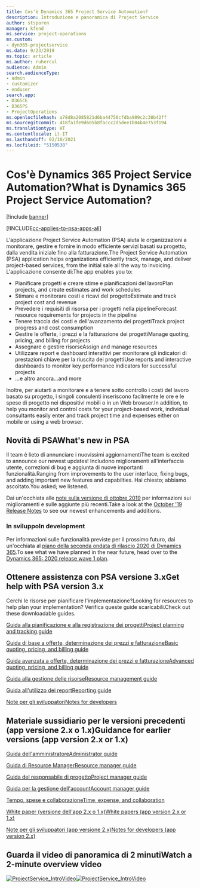 ```yaml
---
title: Cos'è Dynamics 365 Project Service Automation?
description: Introduzione e panoramica di Project Service
author: stsporen
manager: kfend
ms.service: project-operations
ms.custom:
- dyn365-projectservice
ms.date: 9/23/2019
ms.topic: article
ms.author: ruhercul
audience: Admin
search.audienceType:
- admin
- customizer
- enduser
search.app:
- D365CE
- D365PS
- ProjectOperations
ms.openlocfilehash: a78d8a2085821d6ba44750cfdba909c2c38b42ff
ms.sourcegitcommit: 418fa1fe9d605b8faccc2d5dee1b04b4e753f194
ms.translationtype: HT
ms.contentlocale: it-IT
ms.lasthandoff: 02/10/2021
ms.locfileid: "5150538"
---
```

# <a name="what-is-dynamics-365-project-service-automation"></a><span data-ttu-id="d6891-103">Cos'è Dynamics 365 Project Service Automation?</span><span class="sxs-lookup"><span data-stu-id="d6891-103">What is Dynamics 365 Project Service Automation?</span></span>

[!include [banner](../includes/psa-now-project-operations.md)]

[!INCLUDE[cc-applies-to-psa-apps-all](../includes/cc-applies-to-psa-apps-all.md)]

<span data-ttu-id="d6891-104">L'applicazione Project Service Automation (PSA) aiuta le organizzazioni a monitorare, gestire e fornire in modo efficiente servizi basati su progetto, dalla vendita iniziale fino alla fatturazione.</span><span class="sxs-lookup"><span data-stu-id="d6891-104">The Project Service Automation (PSA) application helps organizations efficiently track, manage, and deliver project-based services, from the initial sale all the way to invoicing.</span></span> <span data-ttu-id="d6891-105">L'applicazione consente di:</span><span class="sxs-lookup"><span data-stu-id="d6891-105">The app enables you to:</span></span>

- <span data-ttu-id="d6891-106">Pianificare progetti e creare stime e pianificazioni del lavoro</span><span class="sxs-lookup"><span data-stu-id="d6891-106">Plan projects, and create estimates and work schedules</span></span>
- <span data-ttu-id="d6891-107">Stimare e monitorare costi e ricavi del progetto</span><span class="sxs-lookup"><span data-stu-id="d6891-107">Estimate and track project cost and revenue</span></span>
- <span data-ttu-id="d6891-108">Prevedere i requisiti di risorsa per i progetti nella pipeline</span><span class="sxs-lookup"><span data-stu-id="d6891-108">Forecast resource requirements for projects in the pipeline</span></span>
- <span data-ttu-id="d6891-109">Tenere traccia dei costi e dell'avanzamento dei progetti</span><span class="sxs-lookup"><span data-stu-id="d6891-109">Track project progress and cost consumption</span></span>
- <span data-ttu-id="d6891-110">Gestire le offerte, i prezzi e la fatturazione dei progetti</span><span class="sxs-lookup"><span data-stu-id="d6891-110">Manage quoting, pricing, and billing for projects</span></span>
- <span data-ttu-id="d6891-111">Assegnare e gestire risorse</span><span class="sxs-lookup"><span data-stu-id="d6891-111">Assign and manage resources</span></span>
- <span data-ttu-id="d6891-112">Utilizzare report e dashboard interattivi per monitorare gli indicatori di prestazioni chiave per la riuscita dei progetti</span><span class="sxs-lookup"><span data-stu-id="d6891-112">Use reports and interactive dashboards to monitor key performance indicators for successful projects</span></span>
- <span data-ttu-id="d6891-113">...e altro ancora</span><span class="sxs-lookup"><span data-stu-id="d6891-113">...and more</span></span>

<span data-ttu-id="d6891-114">Inoltre, per aiutarti a monitorare e a tenere sotto controllo i costi del lavoro basato su progetto, i singoli consulenti inseriscono facilmente le ore e le spese di progetto nei dispositivi mobili o in un Web browser.</span><span class="sxs-lookup"><span data-stu-id="d6891-114">In addition, to help you monitor and control costs for your project-based work, individual consultants easily enter and track project time and expenses either on mobile or using a web browser.</span></span>

## <a name="whats-new-in-psa"></a><span data-ttu-id="d6891-115">Novità di PSA</span><span class="sxs-lookup"><span data-stu-id="d6891-115">What's new in PSA</span></span>
<span data-ttu-id="d6891-116">Il team è lieto di annunciare i nuovissimi aggiornamenti</span><span class="sxs-lookup"><span data-stu-id="d6891-116">The team is excited to announce our newest updates!</span></span> <span data-ttu-id="d6891-117">Includono miglioramenti all'interfaccia utente, correzioni di bug e aggiunta di nuove importanti funzionalità.</span><span class="sxs-lookup"><span data-stu-id="d6891-117">Ranging from improvements to the user interface, fixing bugs, and adding important new features and capabilties.</span></span> <span data-ttu-id="d6891-118">Hai chiesto; abbiamo ascoltato.</span><span class="sxs-lookup"><span data-stu-id="d6891-118">You asked; we listened.</span></span>

<span data-ttu-id="d6891-119">Dai un'occhiata alle [note sulla versione di ottobre 2019](https://docs.microsoft.com/dynamics365-release-plan/2019wave2/index) per informazioni sui miglioramenti e sulle aggiunte più recenti.</span><span class="sxs-lookup"><span data-stu-id="d6891-119">Take a look at the [October '19 Release Notes](https://docs.microsoft.com/dynamics365-release-plan/2019wave2/index) to see our newest enhancements and additions.</span></span>

### <a name="in-development"></a><span data-ttu-id="d6891-120">In sviluppo</span><span class="sxs-lookup"><span data-stu-id="d6891-120">In development</span></span>
<span data-ttu-id="d6891-121">Per informazioni sulle funzionalità previste per il prossimo futuro, dai un'occhiata al [piano della seconda ondata di rilascio 2020 di Dynamics 365](https://docs.microsoft.com/dynamics365-release-plan/2020wave1/index).</span><span class="sxs-lookup"><span data-stu-id="d6891-121">To see what we have planned in the near future, head over to the [Dynamics 365: 2020 release wave 1 plan](https://docs.microsoft.com/dynamics365-release-plan/2020wave1/index).</span></span>

## <a name="get-help-with-psa-version-3x"></a><span data-ttu-id="d6891-122">Ottenere assistenza con PSA versione 3.x</span><span class="sxs-lookup"><span data-stu-id="d6891-122">Get help with PSA version 3.x</span></span>
<span data-ttu-id="d6891-123">Cerchi le risorse per pianificare l'implementazione?</span><span class="sxs-lookup"><span data-stu-id="d6891-123">Looking for resources to help plan your implementation?</span></span> <span data-ttu-id="d6891-124">Verifica queste guide scaricabili.</span><span class="sxs-lookup"><span data-stu-id="d6891-124">Check out these downloadable guides.</span></span>

 [<span data-ttu-id="d6891-125">Guida alla pianificazione e alla registrazione dei progetti</span><span class="sxs-lookup"><span data-stu-id="d6891-125">Project planning and tracking guide</span></span>](../psa/implementation-guides/project-planning-tracking.md)

 [<span data-ttu-id="d6891-126">Guida di base a offerte, determinazione dei prezzi e fatturazione</span><span class="sxs-lookup"><span data-stu-id="d6891-126">Basic quoting, pricing, and billing guide</span></span>](../psa/implementation-guides/begin-quoting-pricing-billing.md)

 [<span data-ttu-id="d6891-127">Guida avanzata a offerte, determinazione dei prezzi e fatturazione</span><span class="sxs-lookup"><span data-stu-id="d6891-127">Advanced quoting, pricing, and billing guide</span></span>](../psa/implementation-guides/adv-quoting-pricing-billing.md)

 [<span data-ttu-id="d6891-128">Guida alla gestione delle risorse</span><span class="sxs-lookup"><span data-stu-id="d6891-128">Resource management guide</span></span>](../psa/implementation-guides/resource-management-guide.md)

 [<span data-ttu-id="d6891-129">Guida all'utilizzo dei report</span><span class="sxs-lookup"><span data-stu-id="d6891-129">Reporting guide</span></span>](../psa/implementation-guides/reporting-guide.md)

 [<span data-ttu-id="d6891-130">Note per gli sviluppatori</span><span class="sxs-lookup"><span data-stu-id="d6891-130">Notes for developers</span></span>](../psa/developer-guides/overview-dev-notes-v3.x.md)

## <a name="guidance-for-earlier-versions-app-version-2x-or-1x"></a><span data-ttu-id="d6891-131">Materiale sussidiario per le versioni precedenti (app versione 2.x o 1.x)</span><span class="sxs-lookup"><span data-stu-id="d6891-131">Guidance for earlier versions (app version 2.x or 1.x)</span></span>
 [<span data-ttu-id="d6891-132">Guida dell'amministratore</span><span class="sxs-lookup"><span data-stu-id="d6891-132">Administrator guide</span></span>](../psa/admin-guide.md)

 [<span data-ttu-id="d6891-133">Guida di Resource Manager</span><span class="sxs-lookup"><span data-stu-id="d6891-133">Resource manager guide</span></span>](../psa/resource-manager-guide.md)

 [<span data-ttu-id="d6891-134">Guida del responsabile di progetto</span><span class="sxs-lookup"><span data-stu-id="d6891-134">Project manager guide</span></span>](../psa/project-manager-guide.md)

 [<span data-ttu-id="d6891-135">Guida per la gestione dell'account</span><span class="sxs-lookup"><span data-stu-id="d6891-135">Account manager guide</span></span>](../psa/account-manager-guide.md)

 [<span data-ttu-id="d6891-136">Tempo, spese e collaborazione</span><span class="sxs-lookup"><span data-stu-id="d6891-136">Time, expense, and collaboration</span></span>](../psa/time-expense-collaboration-guide.md)

 [<span data-ttu-id="d6891-137">White paper (versione dell'app 2.x o 1.x)</span><span class="sxs-lookup"><span data-stu-id="d6891-137">White papers (app version 2.x or 1.x)</span></span>](../psa/white-papers.md)

 [<span data-ttu-id="d6891-138">Note per gli sviluppatori (app versione 2.x)</span><span class="sxs-lookup"><span data-stu-id="d6891-138">Notes for developers (app version 2.x)</span></span>](../psa/developer-guides/add-custom-qoi-forms-v2.x.md)

 ## <a name="watch-a-2-minute-overview-video"></a><span data-ttu-id="d6891-139">Guarda il video di panoramica di 2 minuti</span><span class="sxs-lookup"><span data-stu-id="d6891-139">Watch a 2-minute overview video</span></span>
 <a name="heroArea"></a> <span data-ttu-id="d6891-140">[![ProjectService_IntroVideo](../psa/media/project-service-intro-video.png "ProjectService_IntroVideo")](https://go.microsoft.com/fwlink/p/?LinkId=799457)</span><span class="sxs-lookup"><span data-stu-id="d6891-140">[![ProjectService_IntroVideo](../psa/media/project-service-intro-video.png "ProjectService_IntroVideo")](https://go.microsoft.com/fwlink/p/?LinkId=799457)</span></span>


